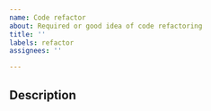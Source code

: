 ```yaml
---
name: Code refactor
about: Required or good idea of code refactoring
title: ''
labels: refactor
assignees: ''

---
```


## Description

<!--
- What code can refactor?
- Why required? (if there are serious reason)
-->
